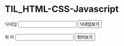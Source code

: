 # TIL_HTML-CSS-Javascript

<!DOCTYPE html>
<html>
<head>
<meta charset="UTF-8">
<title>Insert title here</title>
<script>
/* 선언적 함수 선언하기 */
	function showData(){
		//닉네임으로 입력한 값을 하나의 변수에 할당...
		var nickName = document.loginform.nick.value;
		alert(nickName+"Hello");
		document.loginform.nick.value = "";
		document.loginform.hobby.focus();
	}
	function showHobby(){
		var hobby = document.loginform.hobby.value;
		alert(hobby+"Hello");
		document.loginform.hobby.value = "";
	}
</script>
</head>
<body>
	<form name="loginform">
		닉네임 <input type="text" name="nick">
		<input type="button" value="닉네임보기" onclick="showData()" ><br/></br>
		취 미 <input type="text" name="hobby" on>
		<input type="button" value="취미보기" onclick="showHobby()">
	</form>
</body>
</html>
